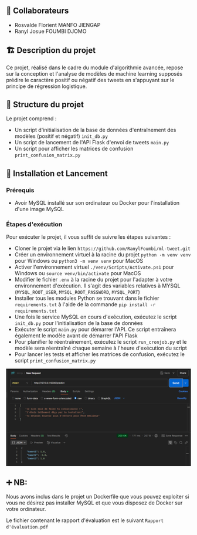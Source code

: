 ## 👤 Collaborateurs
- Rosvalde Florient MANFO JIENGAP
- Ranyl Josue FOUMBI DJOMO

## 🏗️ Description du projet

Ce projet, réalisé dans le cadre du module d'algorithmie avancée, repose sur la conception et l'analyse de modèles de machine learning supposés prédire le caractère positif ou négatif des tweets en s'appuyant sur le principe de régression logistique.

## 📂 Structure du projet

Le projet comprend :
- Un script d'initialisation de la base de données d'entraînement des modèles (positif et négatif) `init_db.py`
- Un script de lancement de l'API Flask d'envoi de tweets `main.py`
- Un script pour afficher les matrices de confusion `print_confusion_matrix.py`

## 🚀 Installation et Lancement
### Prérequis 
- Avoir MySQL installé sur son ordinateur ou Docker pour l'installation d'une image MySQL

### Étapes d'exécution
Pour exécuter le projet, il vous suffit de suivre les étapes suivantes :
- Cloner le projet via le lien `https://github.com/RanylFoumbi/ml-tweet.git`
- Créer un environnement virtuel à la racine du projet `python -m venv venv` pour Windows ou `python3 -m venv venv` pour MacOS
- Activer l'environnement virtuel `./venv/Scripts/Activate.ps1` pour Windows ou `source venv/bin/activate` pour MacOS
- Modifier le fichier `.env` à la racine du projet pour l'adapter à votre environnement d'exécution. Il s'agit des variables relatives à MYSQL (`MYSQL_ROOT_USER`, `MYSQL_ROOT_PASSWORD`, `MYSQL_PORT`)
- Installer tous les modules Python se trouvant dans le fichier `requirements.txt` à l'aide de la commande `pip install -r requirements.txt`
- Une fois le service MySQL en cours d'exécution, exécutez le script `init_db.py` pour l'initialisation de la base de données
- Exécuter le script `main.py` pour démarrer l'API. Ce script entraînera également le modèle avant de démarrer l'API Flask
- Pour planifier le réentraînement, exécutez le script `run_cronjob.py` et le modèle sera réentraîné chaque semaine à l'heure d'exécution du script
- Pour lancer les tests et afficher les matrices de confusion, exécutez le script `print_confusion_matrix.py`
 
![Exemple d'exécution](assets/image.png)

## ➕ NB:
Nous avons inclus dans le projet un Dockerfile que vous pouvez exploiter si vous ne désirez pas installer MySQL et que vous disposez de Docker sur votre ordinateur.

Le fichier contenant le rapport d'évaluation est le suivant `Rapport d'évaluation.pdf`